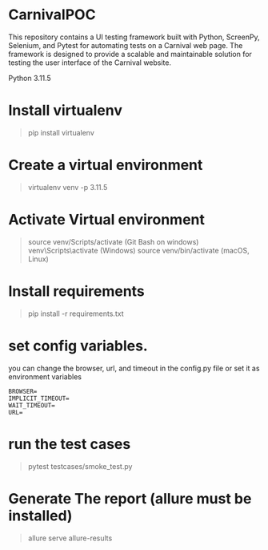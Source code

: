 # CarnivalPOC
This repository contains a UI testing framework built with Python, ScreenPy, Selenium, and Pytest for automating tests on a Carnival web page. The framework is designed to provide a scalable and maintainable solution for testing the user interface of the Carnival website.


Python 3.11.5

# Install virtualenv

> pip install virtualenv

# Create a virtual environment 

> virtualenv venv -p 3.11.5

# Activate Virtual environment
> source venv/Scripts/activate    (Git Bash on windows)
> venv\Scripts\activate           (Windows)
> source venv/bin/activate        (macOS, Linux)

# Install requirements

> pip install -r requirements.txt

# set config variables.

you can change the browser, url, and timeout in the config.py file or set it as environment variables
```
BROWSER=
IMPLICIT_TIMEOUT=
WAIT_TIMEOUT=
URL= 
```

# run the test cases 

> pytest testcases/smoke_test.py 

# Generate The report (allure must be installed)
> allure serve allure-results
